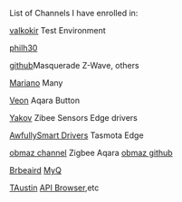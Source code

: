 List of Channels I have enrolled in:

[valkokir](https://callaway.smartthings.com/channels/b7837bbe-1f10-402c-81e6-f7cfed83e7bf)
Test Environment

[philh30](https://callaway.smartthings.com/channels/c09d2a68-e32c-4366-a4fc-ea4731b96ec3/)

[github]()Masquerade Z-Wave, others

[Mariano](https://callaway.smartthings.com/channels/c8bb99e1-04a3-426b-9d94-2d260134d624/)
Many

[Veon](https://callaway.smartthings.com/channels/609e2190-c8fa-4b9a-9986-62367890277e/)
Aqara Button

[Yakov](https://callaway.smartthings.com/channels/14bcc056-f80d-416b-9445-467b0db325e3)
Zibee Sensors Edge drivers

[AwfullySmart Drivers](https://callaway.smartthings.com/channels/e74fd832-373d-4ac4-bebf-d37c486fc89c)
Tasmota Edge

[obmaz channel](https://callaway.smartthings.com/channels/699fefe6-7b99-40b2-acfd-662ed510a84d)
Zigbee Aqara
[obmaz github](https://github.com/obmaz/smartthings_edge_driver)

[Brbeaird](https://callaway.smartthings.com/channels/bc45b8db-a92b-4215-8c36-d62fc68145fc)
[MyQ](https://github.com/brbeaird/SmartThings-MyQ-Edge)

[TAustin](https://callaway.smartthings.com/channels/42512f35-e905-416d-8696-479587f23fe2)
[API Browser](https://c31c-96-8-248-85.ngrok.io/),etc
